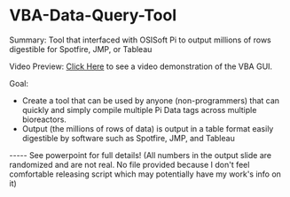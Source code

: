 # VBA-Data-Query-Tool
Summary: Tool that interfaced with OSISoft Pi to output millions of rows digestible for Spotfire, JMP, or Tableau

Video Preview:
[Click Here](https://www.youtube.com/watch?v=nA4rMdolWsE) to see a video demonstration of the VBA GUI.

Goal:

- Create a tool that can be used by anyone (non-programmers) that can quickly and simply compile multiple Pi Data tags across multiple bioreactors.
- Output (the millions of rows of data) is output in a table format easily digestible by software such as Spotfire, JMP, and Tableau

----- See powerpoint for full details! (All numbers in the output slide are randomized and are not real. No file provided because I don't feel comfortable releasing script which may potentially have my work's info on it)
